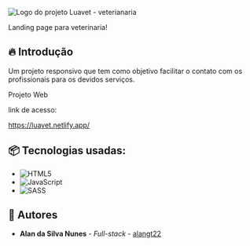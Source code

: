 ![Logo do projeto](https://imgur.com/2I4nVhM.png)
 Luavet - veterianaria

Landing page para veterinaria!

## 🔥 Introdução

Um projeto responsivo que tem como objetivo facilitar o contato com os profissionais para os devidos serviços.

Projeto Web

link de acesso:

https://luavet.netlify.app/


## 📦 Tecnologias usadas:

* ![HTML5](https://img.shields.io/badge/html5-%23E34F26.svg?style=for-the-badge&logo=html5&logoColor=white)
* ![JavaScript](https://img.shields.io/badge/javascript-%23323330.svg?style=for-the-badge&logo=javascript&logoColor=%23F7DF1E)
* ![SASS](https://img.shields.io/badge/SASS-hotpink.svg?style=for-the-badge&logo=SASS&logoColor=white)



## 👷 Autores


* **Alan da Silva Nunes** - *Full-stack* - [alangt22](https://github.com/alangt22)
